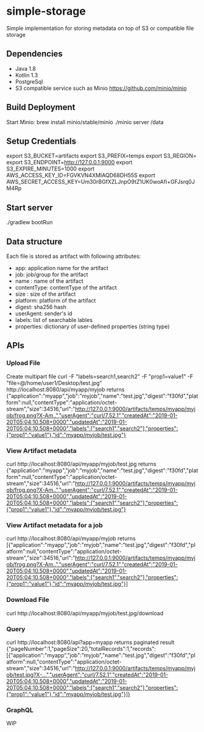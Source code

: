 # simple-storage
Simple implementation for storing metadata on top of S3 or compatible file storage

## Dependencies
 - Java 1.8
 - Kotlin 1.3
 - PostgreSql
 - S3 compatible service such as Minio https://github.com/minio/minio
 
## Build Deployment
Start Minio:
brew install minio/stable/minio
./minio server /data

## Setup Credentials
export S3_BUCKET=artifacts
export S3_PREFIX=temps
export S3_REGION=
export S3_ENDPOINT=http://127.0.0.1:9000
export S3_EXPIRE_MINUTES=1000
export AWS_ACCESS_KEY_ID=FGVKVN4XMIAQD68DH55S
export AWS_SECRET_ACCESS_KEY=Um30rBGfXZLJnpO9tZ1UK0woAfi+GFJsrq0JM4Rp

## Start server
./gradlew bootRun

## Data structure
Each file is stored as artifact with following attributes:
- app: application name for the artifact
- job: job/group for the artifact
- name : name of the artifact
- contentType: contentType of the artifact
- size : size of the artifact
- platform: platform of the artifact
- digest: sha256 hash
- userAgent: sender's id
- labels: list of searchable lables
- properties: dictionary of user-defined properties (string type)

## APIs

### Upload File
Create multipart file
curl -F "labels=search1,search2" -F "prop1=value1" -F "file=@/home/user1/Desktop/test.jpg" http://localhost:8080/api/myapp/myjob
returns
{"application":"myapp","job":"myjob","name":"test.jpg","digest":"f30fd","platform":null,"contentType":"application/octet-stream","size":34516,"url":"http://127.0.0.1:9000/artifacts/temps/myapp/myjob/frog.png?X-Am..","userAgent":"curl/7.52.1","createdAt":"2019-01-20T05:04:10.508+0000","updatedAt":"2019-01-20T05:04:10.508+0000","labels":["search1","search2"],"properties":{"prop1":"value1"},"id":"myapp/myjob/test.jpg"}

### View Artifact metadata
curl  http://localhost:8080/api/myapp/myjob/test.jpg
returns
{"application":"myapp","job":"myjob","name":"test.jpg","digest":"f30fd","platform":null,"contentType":"application/octet-stream","size":34516,"url":"http://127.0.0.1:9000/artifacts/temps/myapp/myjob/frog.png?X-Am..","userAgent":"curl/7.52.1","createdAt":"2019-01-20T05:04:10.508+0000","updatedAt":"2019-01-20T05:04:10.508+0000","labels":["search1","search2"],"properties":{"prop1":"value1"},"id":"myapp/myjob/test.jpg"}


### View Artifact metadata for a job
curl  http://localhost:8080/api/myapp/myjob
returns
[{"application":"myapp","job":"myjob","name":"test.jpg","digest":"f30fd","platform":null,"contentType":"application/octet-stream","size":34516,"url":"http://127.0.0.1:9000/artifacts/temps/myapp/myjob/frog.png?X-Am..","userAgent":"curl/7.52.1","createdAt":"2019-01-20T05:04:10.508+0000","updatedAt":"2019-01-20T05:04:10.508+0000","labels":["search1","search2"],"properties":{"prop1":"value1"},"id":"myapp/myjob/test.jpg"}]

### Download File
curl  http://localhost:8080/api/myapp/myjob/test.jpg/download

### Query
curl  http://localhost:8080/api?app=myapp
returns paginated result
{"pageNumber":1,"pageSize":20,"totalRecords":1,"records":[{"application":"myapp","job":"myjob","name":"test.jpg","digest":"f30fd","platform":null,"contentType":"application/octet-stream","size":34516,"url":"http://127.0.0.1:9000/artifacts/temps/myapp/myjob/test.jpg?X-...","userAgent":"curl/7.52.1","createdAt":"2019-01-20T05:04:10.508+0000","updatedAt":"2019-01-20T05:04:10.508+0000","labels":["search1","search2"],"properties":{"prop1":"value1"},"id":"myapp/myjob/test.jpg"}]}

### GraphQL
WIP


